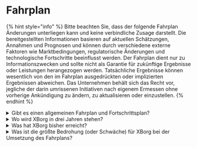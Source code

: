 # Fahrplan

{% hint style="info" %}
Bitte beachten Sie, dass der folgende Fahrplan Änderungen unterliegen kann und keine verbindliche Zusage darstellt. Die bereitgestellten Informationen basieren auf aktuellen Schätzungen, Annahmen und Prognosen und können durch verschiedene externe Faktoren wie Marktbedingungen, regulatorische Änderungen und technologische Fortschritte beeinflusst werden. Der Fahrplan dient nur zu Informationszwecken und sollte nicht als Garantie für zukünftige Ergebnisse oder Leistungen herangezogen werden. Tatsächliche Ergebnisse können wesentlich von den im Fahrplan ausgedrückten oder implizierten Ergebnissen abweichen. Das Unternehmen behält sich das Recht vor, jegliche der darin umrissenen Initiativen nach eigenem Ermessen ohne vorherige Ankündigung zu ändern, zu aktualisieren oder einzustellen.
{% endhint %}

<details>

<summary>Gibt es einen allgemeinen Fahrplan und Fortschrittsplan?</summary>

Den allgemeinen Fahrplan finden Sie in unserem neuesten [**Deck**](https://docsend.com/view/5dwn74pn6izud3vb) und auf unserer [**Website**](https://www.xborg.com/).

</details>

<details>

<summary>Wo wird XBorg in drei Jahren stehen?</summary>

Unsere Vision für die nächsten drei Jahre ist es, XBorg in ein vollständig dezentralisiertes Protokoll mit einer Vielzahl von Anwendungen für Nutzer zu verwandeln und uns gleichzeitig als das führende Gaming-Credential-Netzwerk zu etablieren. Durch Förderprogramme und aktive Unterstützung von Spielerinitiativen streben wir danach, unzählige Gamer zu ermächtigen und den Aufstieg von spielerbesessenen Gaming-Entitäten, einschließlich E-Sport-Teams und Studios, zu erleichtern. Mit einem Engagement für kontinuierliche Innovation und Fortschritt erwarten wir, dass XBorg als dominantes Gaming-Ökosystem im Web3-Bereich und darüber hinaus hervorgeht und den Weg für zukünftige Vorstöße in andere Unterhaltungssektoren und Community-Empowerment-Initiativen ebnet.\
\
Haftungsausschluss: Obwohl wir glauben, dass es erreichbar ist, sind die in diesem Dokument gemachten Aussagen über die Vision von XBorg für die nächsten drei Jahre zukunftsgerichtet und basieren auf Annahmen, Erwartungen und Prognosen über die Gaming- und Blockchain-Industrien. Diese Aussagen beinhalten Risiken und Unsicherheiten, und die tatsächlichen Ergebnisse können wesentlich von den in diesen Aussagen beschriebenen abweichen. XBorg garantiert oder verspricht keine spezifischen Ergebnisse oder Ergebnisse. Jede Investition in XBorg oder seine Produkte und Dienstleistungen birgt Risiken und kann zum Verlust des gesamten oder eines Teils der Investition führen. XBorg ist nicht verantwortlich für Schäden oder Verluste, die als Ergebnis einer auf den Informationen in diesem Dokument basierenden Investitionsentscheidung entstehen. Schließlich sollte nichts in diesem Dokument als rechtlicher, finanzieller oder investitionsbezogener Rat ausgelegt werden.

</details>

<details>

<summary>Was hat XBorg bisher erreicht?</summary>

* MVP des Gaming-Credential-Netzwerks mit **10.000** Nutzern erstellt
* Erster Anwendungsfall, der soulbound Launchpad mit **sechs Frühphasen**-Deals
* Die wettbewerbsfähigste Gaming-Community im Web3
* Partnerschaften mit Top-Marken im Web3 und Web2 (Team BDS, Brave, YGG, Polygon Gaming)
* Größter Turnierveranstalter im Web3, mit 125 organisierten Turnieren im Jahr 2022 und der größten Web3-Liga, die im Jahr 2023 organisiert wurde (XCS)
* Strategische Finanzierungsrunde
* Prometheus-Mint

</details>

<details>

<summary>Was ist die größte Bedrohung (oder Schwäche) für XBorg bei der Umsetzung des Fahrplans?</summary>

**Regulatorische Risiken**

Wie bei jedem Web3-Projekt kann die regulatorische Landschaft rund um digitale Vermögenswerte die Ausführung bestimmter Punkte des Fahrplans behindern. Sollten bestimmte NFTs oder Token unter bestimmten Rechtsordnungen als Wertpapiere angesehen werden, würde dies unserem Ökosystem schaden oder die Nutzbarkeit des XBG-Tokens beeinträchtigen.

**Daten-Governance**

Darüber hinaus birgt die Nutzung von APIs Dritter, die von renommierten Einrichtungen wie Steam und Faceit bezogen werden, potenzielle Probleme im Bereich der Daten-Governance, da das Einstellen solcher Kooperationen unweigerlich zu einer verminderten Datenqualität führen würde.

**Credential-Netzwerk-Traction**

Das Adoptionsrisiko für jedes Protokoll kann nicht genug betont werden, da es ein potentielles Hindernis für seinen Erfolg darstellt. Daher ist ein robuster anfänglicher Wachstumsplan unerlässlich. In diesem Zusammenhang haben wir die Fan-Engagement-App und strategische Partnerschaften mit E-Sport-Teams als die effektivsten Wege identifiziert, um die kritische Masse des XBorg-Protokolls zu erreichen.

\\

</details>